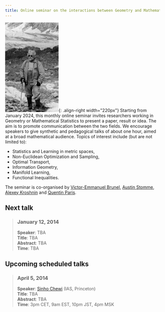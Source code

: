 ```yaml
---
title: Online seminar on the interactions between Geometry and Mathematical Statistics
---
```

![A.D.Alexandrov following the gradient](/images/Alexandrov.png "A.D.Alexandrov following the gradient"){: .align-right width="220px"}
Starting from January 2024, this monthly online seminar invites researchers working in Geometry or Mathematical Statistics to present a paper, result or idea. The aim is to promote communication between the two fields. We encourage speakers to give synthetic and pedagogical talks of about one hour, aimed at a broad mathematical audience. Topics of interest include (but are not limited to): 
- Statistics and Learning in metric spaces,
- Non-Euclidean Optimization and Sampling,
- Optimal Transport,
- Information Geometry,
- Manifold Learning,
- Functional Inequalities. 

The seminar is co-organised by  [Victor-Emmanuel Brunel](https://vebrunel.fr), [Austin Stomme](https://austinjstromme.github.io), [Alexey Kroshnin](https://www.hse.ru/en/org/persons/219293044) and [Quentin Paris](https://qparis-math.github.io).

## Next talk

> ### January 12, 2014
> **Speaker**: TBA<br>
> **Title**: TBA<br>
> **Abstract**: TBA<br>
> **Time**: TBA<br>


## Upcoming scheduled talks
<!--
> ### February 9, 2014
> **Speaker**: TBA<br>
> **Title**: TBA<br>
> **Abstract**: TBA<br>
> **Time**: TBA<br>
-->

<!--
> ### March 8, 2014
> **Speaker**: TBA<br>
> **Title**: TBA<br>
> **Abstract**: TBA<br>
> **Time**: TBA<br>
-->

> ### April 5, 2014
> **Speaker**: [Sinho Chewi](https://chewisinho.github.io) (IAS, Princeton)<br>
> **Title**: TBA<br>
> **Abstract**: TBA<br>
> **Time**: 3pm CET, 9am EST, 10pm JST, 4pm MSK<br>

<!--
> ### May 3, 2014
> **Speaker**: TBA<br>
> **Title**: TBA<br>
> **Abstract**: TBA<br>
> **Time**: TBA<br>
-->

<!--
> ### May 31, 2014
> **Speaker**: TBA<br>
> **Title**: TBA<br>
> **Abstract**: TBA<br>
> **Time**: TBA<br>
-->

<!--
> ### June 28, 2014
> **Speaker**: TBA<br>
> **Title**: TBA<br>
> **Abstract**: TBA<br>
> **Time**: TBA<br>
-->
